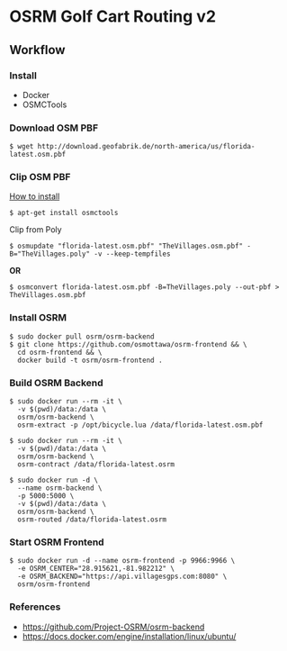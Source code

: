 # OSRM Golf Cart Routing v2

## Workflow

### Install

- Docker
- OSMCTools

### Download OSM PBF

```
$ wget http://download.geofabrik.de/north-america/us/florida-latest.osm.pbf
```

### Clip OSM PBF

[How to install](https://wiki.openstreetmap.org/wiki/Osmconvert)

```
$ apt-get install osmctools
```
Clip from Poly
```
$ osmupdate "florida-latest.osm.pbf" "TheVillages.osm.pbf" -B="TheVillages.poly" -v --keep-tempfiles
```
**OR**
```
$ osmconvert florida-latest.osm.pbf -B=TheVillages.poly --out-pbf > TheVillages.osm.pbf
```

### Install OSRM

```
$ sudo docker pull osrm/osrm-backend
$ git clone https://github.com/osmottawa/osrm-frontend && \
  cd osrm-frontend && \
  docker build -t osrm/osrm-frontend .
```

### Build OSRM Backend

```
$ sudo docker run --rm -it \
  -v $(pwd)/data:/data \
  osrm/osrm-backend \
  osrm-extract -p /opt/bicycle.lua /data/florida-latest.osm.pbf

$ sudo docker run --rm -it \
  -v $(pwd)/data:/data \
  osrm/osrm-backend \
  osrm-contract /data/florida-latest.osrm

$ sudo docker run -d \
  --name osrm-backend \
  -p 5000:5000 \
  -v $(pwd)/data:/data \
  osrm/osrm-backend \
  osrm-routed /data/florida-latest.osrm
```

### Start OSRM Frontend

```
$ sudo docker run -d --name osrm-frontend -p 9966:9966 \
  -e OSRM_CENTER="28.915621,-81.982212" \
  -e OSRM_BACKEND="https://api.villagesgps.com:8080" \
  osrm/osrm-frontend
```

### References

- https://github.com/Project-OSRM/osrm-backend
- https://docs.docker.com/engine/installation/linux/ubuntu/
